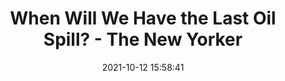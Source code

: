 ---
"title": "When Will We Have the Last Oil Spill? - The New Yorker"
"date": "2021-10-12 15:58:41"
"feed_name": "GOOGLENEWSDRILLING"
"feed_website": "https://news.google.com/search?q=drilling%2Bincident&hl=en-US&gl=US&ceid=US:en"
"feed_rss": "https://news.google.com/rss/search?q=drilling%2Bincident&hl=en-US&gl=US&ceid=US:en"
"link": "https://www.newyorker.com/news/daily-comment/when-will-we-have-the-last-oil-spill"
"source": "{'href': 'https://www.newyorker.com', 'title': 'The New Yorker'}"
"file": "_posts/2021-1-1-e8e5a1cec0d0862a57f157034e26f166de41d802.md"
"accident": "1"
"drilling": "1"
"dead": "0"
"injured": "0"
"arrested": "0"
"place": "unknown place"
"where": "unknown site"
"causes": "unknown"
"place_uri": "unknown place"
---